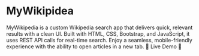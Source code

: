 # MyWikipidea
MyWikipedia is a custom Wikipedia search app that delivers quick, relevant results with a clean UI. Built with HTML, CSS, Bootstrap, and JavaScript, it uses REST API calls for real-time search. Enjoy a seamless, mobile-friendly experience with the ability to open articles in a new tab.  🔗 Live Demo 🚀
